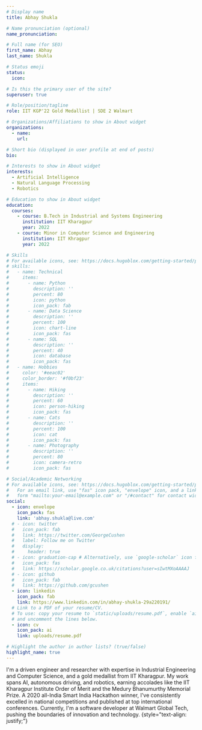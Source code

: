 ```yaml
---
# Display name
title: Abhay Shukla

# Name pronunciation (optional)
name_pronunciation: 

# Full name (for SEO)
first_name: Abhay
last_name: Shukla

# Status emoji
status:
  icon: 

# Is this the primary user of the site?
superuser: true

# Role/position/tagline
role: IIT KGP'22 Gold Medallist | SDE 2 Walmart

# Organizations/Affiliations to show in About widget
organizations:
  - name: 
    url: 

# Short bio (displayed in user profile at end of posts)
bio: 

# Interests to show in About widget
interests:
  - Artificial Intelligence
  - Natural Language Processing
  - Robotics

# Education to show in About widget
education:
  courses:
    - course: B.Tech in Industrial and Systems Engineering
      institution: IIT Kharagpur
      year: 2022
    - course: Minor in Computer Science and Engineering
      institution: IIT Khragpur
      year: 2022

# Skills
# For available icons, see: https://docs.hugoblox.com/getting-started/page-builder/#icons
# skills:
#   - name: Technical
#     items:
#       - name: Python
#         description: ''
#         percent: 80
#         icon: python
#         icon_pack: fab
#       - name: Data Science
#         description: ''
#         percent: 100
#         icon: chart-line
#         icon_pack: fas
#       - name: SQL
#         description: ''
#         percent: 40
#         icon: database
#         icon_pack: fas
#   - name: Hobbies
#     color: '#eeac02'
#     color_border: '#f0bf23'
#     items:
#       - name: Hiking
#         description: ''
#         percent: 60
#         icon: person-hiking
#         icon_pack: fas
#       - name: Cats
#         description: ''
#         percent: 100
#         icon: cat
#         icon_pack: fas
#       - name: Photography
#         description: ''
#         percent: 80
#         icon: camera-retro
#         icon_pack: fas

# Social/Academic Networking
# For available icons, see: https://docs.hugoblox.com/getting-started/page-builder/#icons
#   For an email link, use "fas" icon pack, "envelope" icon, and a link in the
#   form "mailto:your-email@example.com" or "/#contact" for contact widget.
social:
  - icon: envelope
    icon_pack: fas
    link: 'abhay.shukla@live.com'
  # - icon: twitter
  #   icon_pack: fab
  #   link: https://twitter.com/GeorgeCushen
  #   label: Follow me on Twitter
  #   display:
  #     header: true
  # - icon: graduation-cap # Alternatively, use `google-scholar` icon from `ai` icon pack
  #   icon_pack: fas
  #   link: https://scholar.google.co.uk/citations?user=sIwtMXoAAAAJ
  # - icon: github
  #   icon_pack: fab
  #   link: https://github.com/gcushen
  - icon: linkedin
    icon_pack: fab
    link: https://www.linkedin.com/in/abhay-shukla-29a220191/
  # Link to a PDF of your resume/CV.
  # To use: copy your resume to `static/uploads/resume.pdf`, enable `ai` icons in `params.yaml`,
  # and uncomment the lines below.
  - icon: cv
    icon_pack: ai
    link: uploads/resume.pdf

# Highlight the author in author lists? (true/false)
highlight_name: true
---
```


I'm a driven engineer and researcher with expertise in Industrial Engineering and Computer Science, and a gold medallist from IIT Kharagpur. My work spans AI, autonomous driving, and robotics, earning accolades like the IIT Kharagpur Institute Order of Merit and the Medury Bhanumurthy Memorial Prize. A 2020 all-India Smart India Hackathon winner, I've consistently excelled in national competitions and published at top international conferences. Currently, I'm a software developer at Walmart Global Tech, pushing the boundaries of innovation and technology.
{style="text-align: justify;"}
